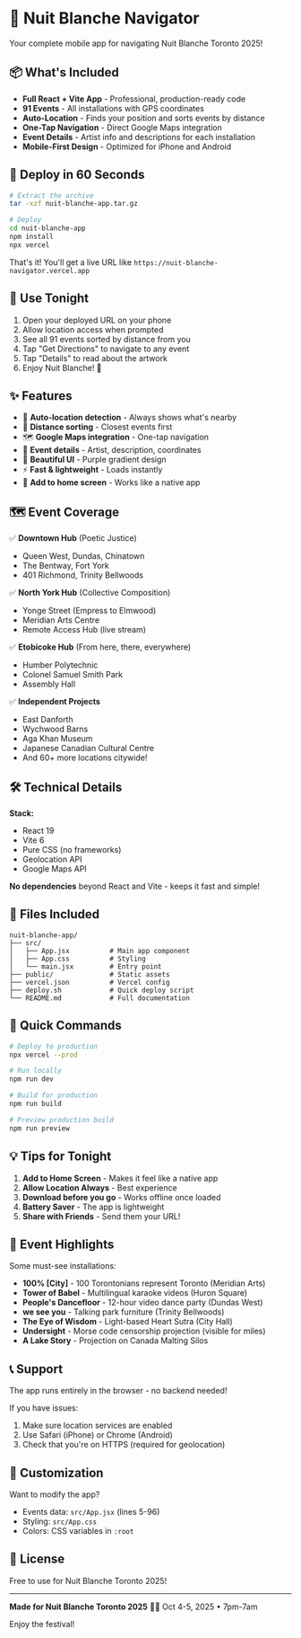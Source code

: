 # 🎨 Nuit Blanche Navigator

Your complete mobile app for navigating Nuit Blanche Toronto 2025!

## 📦 What's Included

- **Full React + Vite App** - Professional, production-ready code
- **91 Events** - All installations with GPS coordinates
- **Auto-Location** - Finds your position and sorts events by distance
- **One-Tap Navigation** - Direct Google Maps integration
- **Event Details** - Artist info and descriptions for each installation
- **Mobile-First Design** - Optimized for iPhone and Android

## 🚀 Deploy in 60 Seconds

```bash
# Extract the archive
tar -xzf nuit-blanche-app.tar.gz

# Deploy
cd nuit-blanche-app
npm install
npx vercel
```

That's it! You'll get a live URL like `https://nuit-blanche-navigator.vercel.app`

## 📱 Use Tonight

1. Open your deployed URL on your phone
2. Allow location access when prompted  
3. See all 91 events sorted by distance from you
4. Tap "Get Directions" to navigate to any event
5. Tap "Details" to read about the artwork
6. Enjoy Nuit Blanche! 🌙

## ✨ Features

- 📍 **Auto-location detection** - Always shows what's nearby
- 📏 **Distance sorting** - Closest events first
- 🗺️ **Google Maps integration** - One-tap navigation
- 💫 **Event details** - Artist, description, coordinates
- 🎨 **Beautiful UI** - Purple gradient design
- ⚡ **Fast & lightweight** - Loads instantly
- 📱 **Add to home screen** - Works like a native app

## 🗺️ Event Coverage

✅ **Downtown Hub** (Poetic Justice)
- Queen West, Dundas, Chinatown
- The Bentway, Fort York
- 401 Richmond, Trinity Bellwoods

✅ **North York Hub** (Collective Composition)  
- Yonge Street (Empress to Elmwood)
- Meridian Arts Centre
- Remote Access Hub (live stream)

✅ **Etobicoke Hub** (From here, there, everywhere)
- Humber Polytechnic
- Colonel Samuel Smith Park
- Assembly Hall

✅ **Independent Projects**
- East Danforth
- Wychwood Barns
- Aga Khan Museum
- Japanese Canadian Cultural Centre
- And 60+ more locations citywide!

## 🛠️ Technical Details

**Stack:**
- React 19
- Vite 6
- Pure CSS (no frameworks)
- Geolocation API
- Google Maps API

**No dependencies** beyond React and Vite - keeps it fast and simple!

## 📖 Files Included

```
nuit-blanche-app/
├── src/
│   ├── App.jsx          # Main app component
│   ├── App.css          # Styling
│   └── main.jsx         # Entry point
├── public/              # Static assets
├── vercel.json          # Vercel config
├── deploy.sh            # Quick deploy script
└── README.md            # Full documentation
```

## 🎯 Quick Commands

```bash
# Deploy to production
npx vercel --prod

# Run locally
npm run dev

# Build for production
npm run build

# Preview production build
npm run preview
```

## 💡 Tips for Tonight

1. **Add to Home Screen** - Makes it feel like a native app
2. **Allow Location Always** - Best experience
3. **Download before you go** - Works offline once loaded
4. **Battery Saver** - The app is lightweight
5. **Share with Friends** - Send them your URL!

## 🌟 Event Highlights

Some must-see installations:

- **100% [City]** - 100 Torontonians represent Toronto (Meridian Arts)
- **Tower of Babel** - Multilingual karaoke videos (Huron Square)
- **People's Dancefloor** - 12-hour video dance party (Dundas West)
- **we see you** - Talking park furniture (Trinity Bellwoods)
- **The Eye of Wisdom** - Light-based Heart Sutra (City Hall)
- **Undersight** - Morse code censorship projection (visible for miles)
- **A Lake Story** - Projection on Canada Malting Silos

## 📞 Support

The app runs entirely in the browser - no backend needed!

If you have issues:
1. Make sure location services are enabled
2. Use Safari (iPhone) or Chrome (Android)
3. Check that you're on HTTPS (required for geolocation)

## 🎨 Customization

Want to modify the app?

- Events data: `src/App.jsx` (lines 5-96)
- Styling: `src/App.css`
- Colors: CSS variables in `:root`

## 📜 License

Free to use for Nuit Blanche Toronto 2025!

---

**Made for Nuit Blanche Toronto 2025** 🌙✨
Oct 4-5, 2025 • 7pm-7am

Enjoy the festival!

